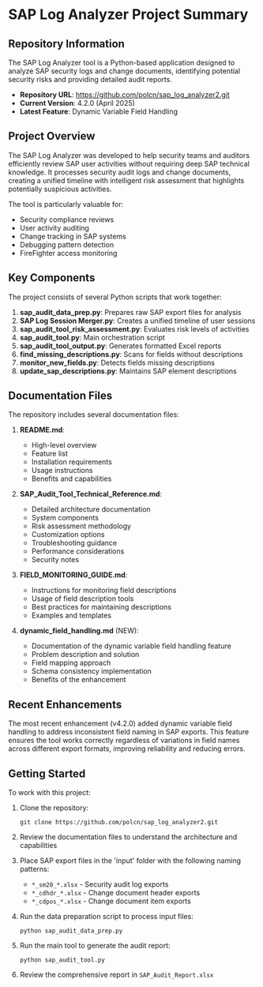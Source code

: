 # SAP Log Analyzer Project Summary

## Repository Information

The SAP Log Analyzer tool is a Python-based application designed to analyze SAP security logs and change documents, identifying potential security risks and providing detailed audit reports.

- **Repository URL**: https://github.com/polcn/sap_log_analyzer2.git
- **Current Version**: 4.2.0 (April 2025)
- **Latest Feature**: Dynamic Variable Field Handling

## Project Overview

The SAP Log Analyzer was developed to help security teams and auditors efficiently review SAP user activities without requiring deep SAP technical knowledge. It processes security audit logs and change documents, creating a unified timeline with intelligent risk assessment that highlights potentially suspicious activities.

The tool is particularly valuable for:
- Security compliance reviews
- User activity auditing
- Change tracking in SAP systems
- Debugging pattern detection
- FireFighter access monitoring

## Key Components

The project consists of several Python scripts that work together:

1. **sap_audit_data_prep.py**: Prepares raw SAP export files for analysis
2. **SAP Log Session Merger.py**: Creates a unified timeline of user sessions
3. **sap_audit_tool_risk_assessment.py**: Evaluates risk levels of activities
4. **sap_audit_tool.py**: Main orchestration script
5. **sap_audit_tool_output.py**: Generates formatted Excel reports
6. **find_missing_descriptions.py**: Scans for fields without descriptions
7. **monitor_new_fields.py**: Detects fields missing descriptions
8. **update_sap_descriptions.py**: Maintains SAP element descriptions

## Documentation Files

The repository includes several documentation files:

1. **README.md**: 
   - High-level overview
   - Feature list
   - Installation requirements
   - Usage instructions
   - Benefits and capabilities

2. **SAP_Audit_Tool_Technical_Reference.md**:
   - Detailed architecture documentation
   - System components
   - Risk assessment methodology
   - Customization options
   - Troubleshooting guidance
   - Performance considerations
   - Security notes

3. **FIELD_MONITORING_GUIDE.md**:
   - Instructions for monitoring field descriptions
   - Usage of field description tools
   - Best practices for maintaining descriptions
   - Examples and templates

4. **dynamic_field_handling.md** (NEW):
   - Documentation of the dynamic variable field handling feature
   - Problem description and solution
   - Field mapping approach
   - Schema consistency implementation
   - Benefits of the enhancement

## Recent Enhancements

The most recent enhancement (v4.2.0) added dynamic variable field handling to address inconsistent field naming in SAP exports. This feature ensures the tool works correctly regardless of variations in field names across different export formats, improving reliability and reducing errors.

## Getting Started

To work with this project:

1. Clone the repository:
   ```
   git clone https://github.com/polcn/sap_log_analyzer2.git
   ```

2. Review the documentation files to understand the architecture and capabilities

3. Place SAP export files in the 'input' folder with the following naming patterns:
   - `*_sm20_*.xlsx` - Security audit log exports
   - `*_cdhdr_*.xlsx` - Change document header exports
   - `*_cdpos_*.xlsx` - Change document item exports

4. Run the data preparation script to process input files:
   ```
   python sap_audit_data_prep.py
   ```

5. Run the main tool to generate the audit report:
   ```
   python sap_audit_tool.py
   ```

6. Review the comprehensive report in `SAP_Audit_Report.xlsx`

